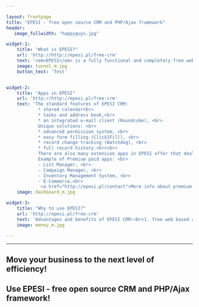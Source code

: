 ```yaml
---

layout: frontpage
title: "EPESI - free open source CRM and PHP/Ajax framework"
header:
   image_fullwidth: "happyguys.jpg"

widget-1:
    title: "What is EPESI?"
    url: 'http://http://epesi.pl/free-crm'
    text: '<em>EPESI</em> is a fully functional and completely free web-based application dedicated for any company. It is a very useful tool with multiple features that allows you to organize, process and store information in your business in a way that allows easy sharing, access and control records between people within your organization. It allows you to manage your data precisely, flexibly and easily, simplifying internal communication and making workflow more efficient.'
    image: tunnel_m.jpg
    button_text: 'Test'


widget-2:
    title: "Apps in EPESI"
    url: 'http://http://epesi.pl/free-crm'
    text: 'The standard features of EPESI CRM:  
			* shared calendar<br> 
			* tasks and address book,<br> 
			* an integrated e-mail client (Roundcube), <br>
			Unique solutions: <br>
			* advanced permission system, <br>
			* easy form filling (Click2Fill), <br>
			* record change tracking (Watchdog), <br>
			* full record history.<br><br>
			There are also many extension apps in EPESI offer that deal with more specific needs of different types of business activities. Thanks to modular design the functionalities of the basic CRM applications can be easily modified and extended. Both free and paid apps can be obtained through EPESI Store.<br><br>
			Example of Premium paid apps: <br>
			- List Manager, <br>
			- Campaign Manager, <br>
			- Inventory Management System, <br>
			- E-Commerce.<br>
			 <a href="http://epesi.pl/contact">More info about premium apps</a>.'
    image: dashboard_m.jpg

widget-3:
    title: "Why to use EPESI?"
    url: 'http://epesi.pl/free-crm'
    text: 'Advantages and benefits of EPESI CRM:<br>1. free web based application – no installation and no fee required;<br>2. ready to use after simple setup;<br>3. easy customization and easy to use (user-friendly);<br>4. all data stored at one place – no need to use emails nor search for files in cabinets;<br>5. secure, organized and prioritized internal communication;<br>6. shortly speaking: saves your time and money.'
    image: money_m.jpg

---
```


----------


## Move your business to the next level of efficiency!

## Use EPESI - free open source CRM and PHP/Ajax framework!